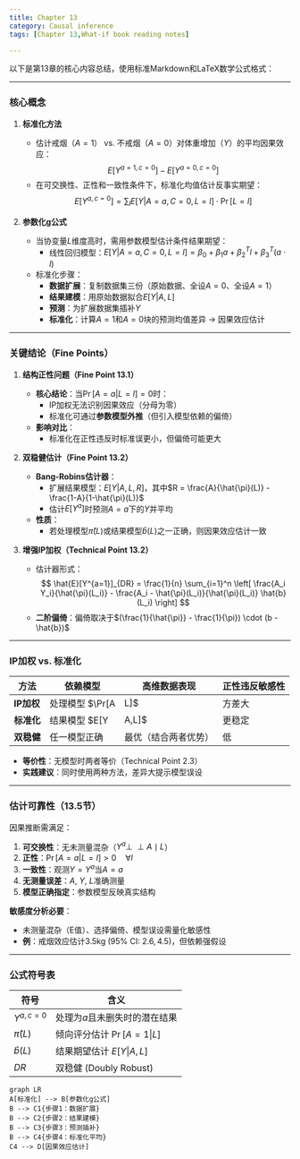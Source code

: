 ```yaml
---
title: Chapter 13
category: Causal inference
tags: [Chapter 13,What-if book reading notes]

---
```

以下是第13章的核心内容总结，使用标准Markdown和LaTeX数学公式格式：

---

### **核心概念**
1. **标准化方法**  
   - 估计戒烟（$A=1$） vs. 不戒烟（$A=0$）对体重增加（$Y$）的平均因果效应：  
     $$
     E[Y^{a=1,c=0}] - E[Y^{a=0,c=0}]
     $$
   - 在可交换性、正性和一致性条件下，标准化均值估计反事实期望：
     $$
     E[Y^{a,c=0}] = \sum_l E[Y|A=a,C=0,L=l] \cdot \Pr[L=l]
     $$

2. **参数化g公式**  
   - 当协变量$L$维度高时，需用参数模型估计条件结果期望：
     - 线性回归模型：$E[Y|A=a,C=0,L=l] = \beta_0 + \beta_1 a + \beta_2^T l + \beta_3^T (a \cdot l)$  
   - 标准化步骤：
     - **数据扩展**：复制数据集三份（原始数据、全设$A=0$、全设$A=1$）  
     - **结果建模**：用原始数据拟合$E[Y|A,L]$  
     - **预测**：为扩展数据集插补$Y$  
     - **标准化**：计算$A=1$和$A=0$块的预测均值差异 → 因果效应估计

---

### **关键结论（Fine Points）**
1. **结构正性问题（Fine Point 13.1）**  
   - **核心结论**：当$\Pr[A=a|L=l]=0$时：  
     - IP加权无法识别因果效应（分母为零）  
     - 标准化可通过**参数模型外推**（但引入模型依赖的偏倚）  
   - **影响对比**：  
     - 标准化在正性违反时标准误更小，但偏倚可能更大  

2. **双稳健估计（Fine Point 13.2）**  
   - **Bang-Robins估计器**：  
     - 扩展结果模型：$E[Y|A,L,R]$，其中$R = \frac{A}{\hat{\pi}(L)} - \frac{1-A}{1-\hat{\pi}(L)}$  
     - 估计$E[Y^{a}]$时预测$A=a$下的$Y$并平均  
   - **性质**：  
     - 若处理模型$\hat{\pi}(L)$或结果模型$\hat{b}(L)$之一正确，则因果效应估计一致  

3. **增强IP加权（Technical Point 13.2）**  
   - 估计器形式：  
     $$
     \hat{E}[Y^{a=1}]_{DR} = \frac{1}{n} \sum_{i=1}^n \left[ \frac{A_i Y_i}{\hat{\pi}(L_i)} - \frac{A_i - \hat{\pi}(L_i)}{\hat{\pi}(L_i)} \hat{b}(L_i) \right]
     $$
   - **二阶偏倚**：偏倚取决于$(\frac{1}{\hat{\pi}} - \frac{1}{\pi}) \cdot (b - \hat{b})$  

---

### **IP加权 vs. 标准化**
| **方法**       | **依赖模型**       | 高维数据表现       | 正性违反敏感性 |
|----------------|-------------------|------------------|--------------|
| **IP加权**     | 处理模型 $\Pr[A|L]$ | 方差大           | 高（分母接近零） |
| **标准化**     | 结果模型 $E[Y|A,L]$ | 更稳定           | 低（可外推）   |
| **双稳健**     | 任一模型正确       | 最优（结合两者优势）| 低           |

- **等价性**：无模型时两者等价（Technical Point 2.3）  
- **实践建议**：同时使用两种方法，差异大提示模型误设  

---

### **估计可靠性（13.5节）**
因果推断需满足：  
1. **可交换性**：无未测量混杂（$Y^a \perp\!\!\!\perp A \mid L$）  
2. **正性**：$\Pr[A=a|L=l] > 0 \quad \forall l$  
3. **一致性**：观测$Y = Y^a$当$A=a$  
4. **无测量误差**：$A$, $Y$, $L$准确测量  
5. **模型正确指定**：参数模型反映真实结构  

**敏感度分析必要**：  
- 未测量混杂（E值）、选择偏倚、模型误设需量化敏感性  
- **例**：戒烟效应估计$3.5$kg ($95\%\ \text{CI: } 2.6, 4.5$)，但依赖强假设  

---

### **公式符号表**
| **符号**       | 含义                          |
|---------------|------------------------------|
| $Y^{a,c=0}$   | 处理为$a$且未删失时的潜在结果   |
| $\hat{\pi}(L)$| 倾向评分估计 $\Pr[A=1\|L]$    |
| $\hat{b}(L)$  | 结果期望估计 $E[Y\|A,L]$      |
| $DR$          | 双稳健 (Doubly Robust)        |

```mermaid
graph LR
A[标准化] --> B[参数化g公式]
B --> C1{步骤1：数据扩展}
B --> C2{步骤2：结果建模}
B --> C3{步骤3：预测插补}
B --> C4{步骤4：标准化平均}
C4 --> D[因果效应估计]
```